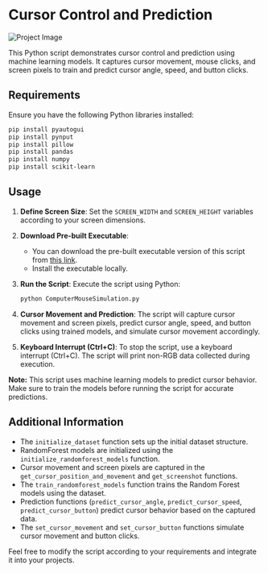 # Cursor Control and Prediction

![Project Image](https://media.licdn.com/dms/image/sync/D5627AQEGcYDpr7U6vw/articleshare-shrink_480/0/1704080717753?e=1704794400&v=beta&t=sU2vkllTktipTRm8c12l-WmHMMkE1O8d084NDtpsqZw)

This Python script demonstrates cursor control and prediction using machine learning models. It captures cursor movement, mouse clicks, and screen pixels to train and predict cursor angle, speed, and button clicks.

## Requirements

Ensure you have the following Python libraries installed:

```bash
pip install pyautogui
pip install pynput
pip install pillow
pip install pandas
pip install numpy
pip install scikit-learn
```

## Usage

1. **Define Screen Size**: Set the `SCREEN_WIDTH` and `SCREEN_HEIGHT` variables according to your screen dimensions.

2. **Download Pre-built Executable**:

   - You can download the pre-built executable version of this script from [this link](https://drive.google.com/file/d/1EH4RaJqxW8Zfgbs7PcUBUWW-1u6qV3JB/view?usp=sharing).
   - Install the executable locally.

3. **Run the Script**: Execute the script using Python:

   ```bash
   python ComputerMouseSimulation.py
   ```

4. **Cursor Movement and Prediction**: The script will capture cursor movement and screen pixels, predict cursor angle, speed, and button clicks using trained models, and simulate cursor movement accordingly.

5. **Keyboard Interrupt (Ctrl+C)**: To stop the script, use a keyboard interrupt (Ctrl+C). The script will print non-RGB data collected during execution.

**Note:** This script uses machine learning models to predict cursor behavior. Make sure to train the models before running the script for accurate predictions.

## Additional Information

- The `initialize_dataset` function sets up the initial dataset structure.
- RandomForest models are initialized using the `initialize_randomforest_models` function.
- Cursor movement and screen pixels are captured in the `get_cursor_position_and_movement` and `get_screenshot` functions.
- The `train_randomforest_models` function trains the Random Forest models using the dataset.
- Prediction functions (`predict_cursor_angle`, `predict_cursor_speed`, `predict_cursor_button`) predict cursor behavior based on the captured data.
- The `set_cursor_movement` and `set_cursor_button` functions simulate cursor movement and button clicks.

Feel free to modify the script according to your requirements and integrate it into your projects.
